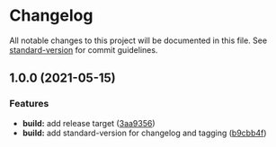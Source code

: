 # Changelog

All notable changes to this project will be documented in this file. See [standard-version](https://github.com/conventional-changelog/standard-version) for commit guidelines.

## 1.0.0 (2021-05-15)


### Features

* **build:** add release target ([3aa9356](https://github.com/ssube/textual-engine/commit/3aa9356eed00211cf479167466aca1465fe18b1b))
* **build:** add standard-version for changelog and tagging ([b9cbb4f](https://github.com/ssube/textual-engine/commit/b9cbb4f0368f296f58cf87481e345ffc8ccbecbc))

